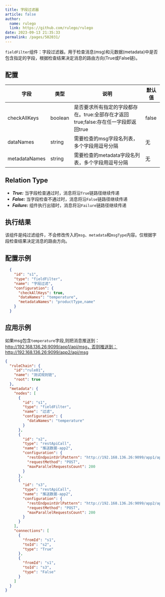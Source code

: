 ```yaml
---
title: 字段过滤器
article: false
author: 
  name: rulego
  link: https://github.com/rulego/rulego
date: 2023-09-13 21:35:33
permalink: /pages/502031/
---
```

`fieldFilter`组件：字段过滤器。用于检查消息(msg)和元数据(metadata)中是否包含指定的字段，根据检查结果决定消息的路由方向(True或False链)。

## 配置

| 字段            | 类型      | 说明                                          | 默认值  |
|---------------|---------|---------------------------------------------|------|
| checkAllKeys  | boolean | 是否要求所有指定的字段都存在。true:全部存在才返回true;false:存在任一字段即返回true | false |
| dataNames     | string  | 需要检查的msg字段名列表，多个字段用逗号分隔                    | 无    |
| metadataNames | string  | 需要检查的metadata字段名列表，多个字段用逗号分隔                | 无    |

## Relation Type

- ***True:*** 当字段检查通过时，消息将沿`True`链路径继续传递
- ***False:*** 当字段检查不通过时，消息将沿`False`链路径继续传递
- ***Failure:*** 组件执行出错时，消息将沿`Failure`链路径继续传递

## 执行结果

该组件是纯过滤组件，不会修改传入的`msg`、`metadata`和`msgType`内容。仅根据字段检查结果决定消息的路由方向。

## 配置示例

```json
  {
    "id": "s1",
    "type": "fieldFilter",
    "name": "字段过滤",
    "configuration": {
      "checkAllKeys": true,
      "dataNames": "temperature",
      "metadataNames": "productType,name"
    }
  }
```

## 应用示例

如果msg包含`temperature`字段,则把消息推送到：http://192.168.136.26:9099/app1/api/msg，否则推送到：http://192.168.136.26:9099/app2/api/msg
```json
{
  "ruleChain": {
    "id":"rule01",
    "name": "测试规则链",
    "root": true
  },
  "metadata": {
    "nodes": [
      {
        "id": "s1",
        "type": "fieldFilter",
        "name": "过滤",
        "configuration": {
          "dataNames": "temperature"
        }
      },
      {
        "id": "s2",
        "type": "restApiCall",
        "name": "推送数据-app2",
        "configuration": {
          "restEndpointUrlPattern": "http://192.168.136.26:9099/app1/api/msg",
          "requestMethod": "POST",
          "maxParallelRequestsCount": 200
        }
      },
      {
        "id": "s3",
        "type": "restApiCall",
        "name": "推送数据-app2",
        "configuration": {
          "restEndpointUrlPattern": "http://192.168.136.26:9099/app2/api/msg",
          "requestMethod": "POST",
          "maxParallelRequestsCount": 200
        }
      }
    ],
    "connections": [
      {
        "fromId": "s1",
        "toId": "s2",
        "type": "True"
      },
      {
        "fromId": "s1",
        "toId": "s3",
        "type": "False"
      }
    ]
  }
}
```
